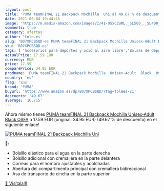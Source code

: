 ```yaml
---
layout: post
title: 'PUMA teamFINAL 21 Backpack Mochilla  Uni al 49.67 % de descuento'
date: 2021-06-04 19:44:43
image: 'https://m.media-amazon.com/images/I/41-0SxC2uML._SL500_._SL400_.jpg'
comments: true
category: ofertas
author: 'tole.es'
slug: 'B07XPCBSQD-es PUMA teamFINAL 21 Backpack Mochilla Unisex-Adult Black OSFA'
sku: 'B07XPCBSQD-es'
tags: [ 'Accesorios para deportes y ocio al aire libre','Bolsas de deporte','Bolsas de gimnasia','Bolsos de gimnasio','Deportes y aire libre','backpack','puma', ]
actualPrice: 17.59 EUR
currency: EUR
price: 17.59
comparePrice: 34.95 EUR
prodname: 'PUMA teamFINAL 21 Backpack Mochilla  Unisex-Adult  Black  OSFA'
country: 'es'
flag: '🇪🇸'
brand: 'PUMA'
buyurl: 'https://www.amazon.es/dp/B07XPCBSQD/?tag=tolees-21'
descuento: '49.67'
average: '16.715'
---
```


Ahora mismo tienes [PUMA teamFINAL 21 Backpack Mochilla  Unisex-Adult  Black  OSFA](https://www.amazon.es/dp/B07XPCBSQD/?tag=tolees-21) a 17.59 EUR (original: 34.95 EUR) (49.67 %  de descuento) en el siguiente enlace!

[![PUMA teamFINAL 21 Backpack Mochilla  Uni](https://m.media-amazon.com/images/I/41-0SxC2uML._SL500_._SL400_.jpg)](https://www.amazon.es/dp/B07XPCBSQD/?tag=tolees-21)

🔎:

- Bolsillo elástico para el agua en la parte derecha
- Bolsillo adicional con cremallera en la parte delantera
- Correas para el hombro ajustables y acolchadas
- Abertura del compartimento principal con cremallera bidireccional
- Asa de transporte de cincha en la parte superior

[🛒 Visítala!!!](https://www.amazon.es/dp/B07XPCBSQD/?tag=tolees-21)
